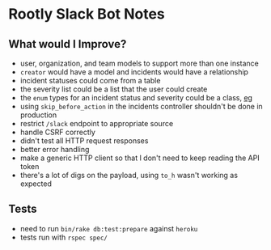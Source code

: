 # Rootly Slack Bot Notes

## What would I Improve?

- user, organization, and team models to support more than one instance
- `creator` would have a model and incidents would have a relationship
- incident statuses could come from a table
- the severity list could be a list that the user could create
- the `enum` types for an incident status and severity could be a class, [eg][enum]
- using `skip_before_action` in the incidents controller shouldn't be done in production
- restrict `/slack` endpoint to appropriate source
- handle CSRF correctly
- didn't test all HTTP request responses
- better error handling
- make a generic HTTP client so that I don't need to keep reading the API token
- there's a lot of digs on the payload, using `to_h` wasn't working as expected

## Tests

- need to run `bin/rake db:test:prepare` against `heroku`
- tests run with `rspec spec/`

<!-- references -->

[enum]: https://naturaily.com/blog/ruby-on-rails-enum
